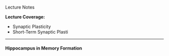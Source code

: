 Lecture Notes

**Lecture Coverage:**
- Synaptic Plasticity
- Short-Term Synaptic Plasti

---
#### **Hippocampus in Memory Formation**